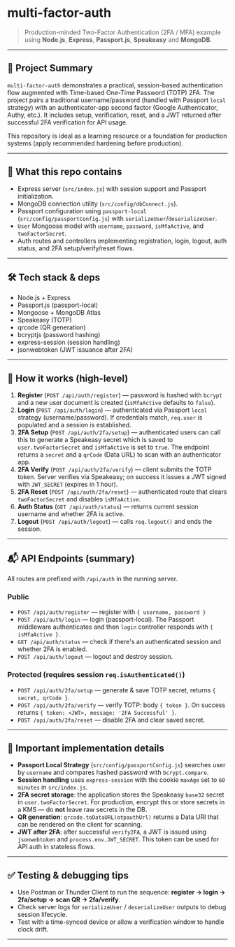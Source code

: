 # multi-factor-auth

> Production-minded Two-Factor Authentication (2FA / MFA) example using **Node.js**, **Express**, **Passport.js**, **Speakeasy** and **MongoDB**.

---

## 🚀 Project Summary

`multi-factor-auth` demonstrates a practical, session-based authentication flow augmented with Time-based One-Time Password (TOTP) 2FA. The project pairs a traditional username/password (handled with Passport `local` strategy) with an authenticator-app second factor (Google Authenticator, Authy, etc.). It includes setup, verification, reset, and a JWT returned after successful 2FA verification for API usage.

This repository is ideal as a learning resource or a foundation for production systems (apply recommended hardening before production).

---

## 🧭 What this repo contains

* Express server (`src/index.js`) with session support and Passport initialization.
* MongoDB connection utility (`src/config/dbConnect.js`).
* Passport configuration using `passport-local` (`src/config/passportConfig.js`) with `serializeUser`/`deserializeUser`.
* `User` Mongoose model with `username`, `password`, `isMfaActive`, and `twoFactorSecret`.
* Auth routes and controllers implementing registration, login, logout, auth status, and 2FA setup/verify/reset flows.

---

## 🛠️ Tech stack & deps

* Node.js + Express
* Passport.js (passport-local)
* Mongoose + MongoDB Atlas
* Speakeasy (TOTP)
* qrcode (QR generation)
* bcryptjs (password hashing)
* express-session (session handling)
* jsonwebtoken (JWT issuance after 2FA)

---



## 🔌 How it works (high-level)

1. **Register** (`POST /api/auth/register`) — password is hashed with `bcrypt` and a new user document is created (`isMfaActive` defaults to `false`).
2. **Login** (`POST /api/auth/login`) — authenticated via Passport `local` strategy (username/password). If credentials match, `req.user` is populated and a session is established.
3. **2FA Setup** (`POST /api/auth/2fa/setup`) — authenticated users can call this to generate a Speakeasy secret which is saved to `user.twoFactorSecret` and `isMfaActive` is set to `true`. The endpoint returns a `secret` and a `qrCode` (Data URL) to scan with an authenticator app.
4. **2FA Verify** (`POST /api/auth/2fa/verify`) — client submits the TOTP token. Server verifies via Speakeasy; on success it issues a JWT signed with `JWT_SECRET` (expires in 1 hour).
5. **2FA Reset** (`POST /api/auth/2fa/reset`) — authenticated route that clears `twoFactorSecret` and disables `isMfaActive`.
6. **Auth Status** (`GET /api/auth/status`) — returns current session username and whether 2FA is active.
7. **Logout** (`POST /api/auth/logout`) — calls `req.logout()` and ends the session.

---

## 📬 API Endpoints (summary)

All routes are prefixed with `/api/auth` in the running server.

### Public

* `POST /api/auth/register` — register with `{ username, password }`
* `POST /api/auth/login` — login (passport-local). The Passport middleware authenticates and then `login` controller responds with `{ isMfaActive }`.
* `GET /api/auth/status` — check if there's an authenticated session and whether 2FA is enabled.
* `POST /api/auth/logout` — logout and destroy session.

### Protected (requires session `req.isAuthenticated()`)

* `POST /api/auth/2fa/setup` — generate & save TOTP secret, returns `{ secret, qrCode }`.
* `POST /api/auth/2fa/verify` — verify TOTP: body `{ token }`. On success returns `{ token: <JWT>, message: '2FA Successful' }`.
* `POST /api/auth/2fa/reset` — disable 2FA and clear saved secret.

---

## 🔎 Important implementation details

* **Passport Local Strategy** (`src/config/passportConfig.js`) searches user by `username` and compares hashed password with `bcrypt.compare`.
* **Session handling** uses `express-session` with the cookie `maxAge` set to `60 minutes` in `src/index.js`.
* **2FA secret storage**: the application stores the Speakeasy `base32` secret in `user.twoFactorSecret`. For production, encrypt this or store secrets in a KMS — do **not** leave raw secrets in the DB.
* **QR generation**: `qrcode.toDataURL(otpauthUrl)` returns a Data URI that can be rendered on the client for scanning.
* **JWT after 2FA**: after successful `verify2FA`, a JWT is issued using `jsonwebtoken` and `process.env.JWT_SECRET`. This token can be used for API auth in stateless flows.

---

## ✅ Testing & debugging tips

* Use Postman or Thunder Client to run the sequence: **register → login → 2fa/setup → scan QR → 2fa/verify**.
* Check server logs for `serializeUser` / `deserializeUser` outputs to debug session lifecycle.
* Test with a time-synced device or allow a verification window to handle clock drift.

---
